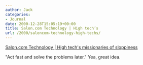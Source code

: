 ```yaml
---
author: Jack
categories:
- Journal
date: 2000-12-28T15:05:19+00:00
title: Salon.com Technology | High tech’s
url: /2000/saloncom-technology-high-techs/
---
```


[Salon.com Technology | High tech's missionaries of sloppiness][1]

"Act fast and solve the problems later." Yea, great idea.

 [1]: http://www.salon.com/tech/feature/2000/12/06/bad_computers/index.html